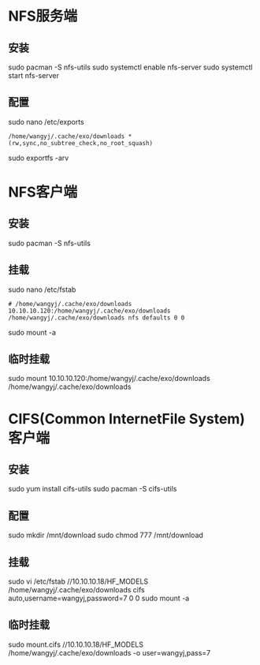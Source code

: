 # NFS服务端

## 安装
sudo pacman -S nfs-utils
sudo systemctl enable nfs-server
sudo systemctl start nfs-server

## 配置
sudo nano /etc/exports
```
/home/wangyj/.cache/exo/downloads *(rw,sync,no_subtree_check,no_root_squash)
```
sudo exportfs -arv



# NFS客户端

## 安装
sudo pacman -S nfs-utils

## 挂载
sudo nano /etc/fstab
```
# /home/wangyj/.cache/exo/downloads
10.10.10.120:/home/wangyj/.cache/exo/downloads /home/wangyj/.cache/exo/downloads nfs defaults 0 0
```
sudo mount -a

## 临时挂载
sudo mount 10.10.10.120:/home/wangyj/.cache/exo/downloads /home/wangyj/.cache/exo/downloads



# CIFS(Common InternetFile System)客户端

## 安装
sudo yum install cifs-utils
sudo pacman -S cifs-utils

## 配置
sudo mkdir /mnt/download
sudo chmod 777 /mnt/download

## 挂载
sudo vi /etc/fstab
//10.10.10.18/HF_MODELS   /home/wangyj/.cache/exo/downloads cifs auto,username=wangyj,password=7 0 0
sudo mount -a

## 临时挂载
sudo mount.cifs //10.10.10.18/HF_MODELS /home/wangyj/.cache/exo/downloads -o user=wangyj,pass=7


